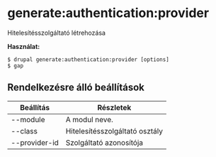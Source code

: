 # generate:authentication:provider
Hitelesítésszolgáltató létrehozása

**Használat:**
```
$ drupal generate:authentication:provider [options]
$ gap  
```

## Rendelkezésre álló beállítások
Beállítás | Részletek
-------|-------------
--module | A modul neve.
--class | Hitelesítésszolgáltató osztály
--provider-id | Szolgáltató azonosítója
